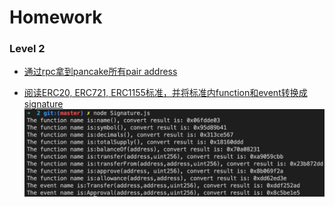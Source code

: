 # Homework

### Level 2
- [通过rpc拿到pancake所有pair address](https://github.com/HanWang233/Homework/tree/master/Level2/0)
  
- [阅读ERC20, ERC721, ERC1155标准，并将标准内function和event转换成signature](https://github.com/HanWang233/Homework/tree/master/Level2/2)
  ![](Level2/2/Signature.png)
